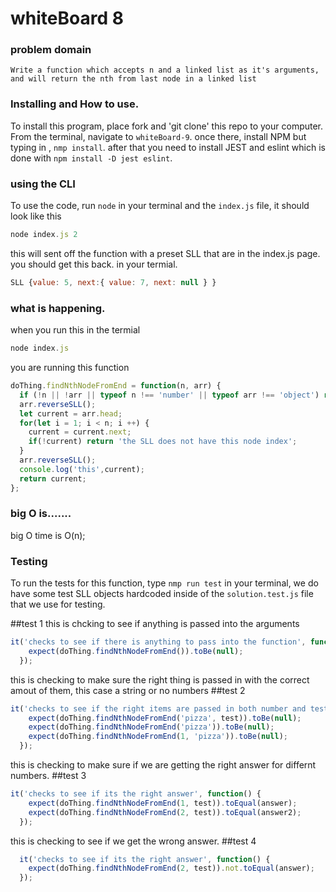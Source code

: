 
# whiteBoard 8

### problem domain

`Write a function which accepts n and a linked list as it's arguments, and will return the nth from last node in a linked list`

### Installing and How to use.

To install this program, place fork and 'git clone' this repo to your computer. From the terminal, navigate to  `whiteBoard-9`. once there, install NPM but typing in , `nmp install`. after that you need to install JEST and eslint which is done with `npm install -D jest eslint`. 


### using the CLI 

To use the code, run `node` in your terminal and the `index.js` file, it should look like this
```javascript
node index.js 2
```

this will sent off the function with a preset SLL that are in the index.js page. you should get this back. in your termial.

```javascript
SLL {value: 5, next:{ value: 7, next: null } }
```


### what is happening.
when you run this in the termial
```javascript
node index.js
```

you are running this function 

```javascript
doThing.findNthNodeFromEnd = function(n, arr) { 
  if (!n || !arr || typeof n !== 'number' || typeof arr !== 'object') return null;
  arr.reverseSLL();
  let current = arr.head;
  for(let i = 1; i < n; i ++) {
    current = current.next;
    if(!current) return 'the SLL does not have this node index';
  }
  arr.reverseSLL();
  console.log('this',current);
  return current;
};
```

### big O is.......
big O time is O(n);

### Testing

To run the tests for this function, type `nmp run test` in your terminal,
we do have some test SLL objects hardcoded inside of the `solution.test.js` file that we use for testing.

##test 1
this is chcking to see if anything is passed into the arguments
```javascript
it('checks to see if there is anything to pass into the function', function() {
    expect(doThing.findNthNodeFromEnd()).toBe(null);
  });
  ```
this is checking to make sure the right thing is passed in with the correct amout of them, this case a string or no numbers
##test 2
```javascript
it('checks to see if the right items are passed in both number and test SLL.', function() {
    expect(doThing.findNthNodeFromEnd('pizza', test)).toBe(null);
    expect(doThing.findNthNodeFromEnd('pizza')).toBe(null);
    expect(doThing.findNthNodeFromEnd(1, 'pizza')).toBe(null);
  });
  ```
this is checking to make sure if we are getting the right answer for differnt numbers.
  ##test 3
```javascript
it('checks to see if its the right answer', function() {
    expect(doThing.findNthNodeFromEnd(1, test)).toEqual(answer);
    expect(doThing.findNthNodeFromEnd(2, test)).toEqual(answer2);
  });
  ```
this is checking to see if we get the wrong answer.
  ##test 4
```javascript
  it('checks to see if its the right answer', function() {
    expect(doThing.findNthNodeFromEnd(2, test)).not.toEqual(answer);
  });
  ```